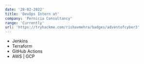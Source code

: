 ```yaml
---
date: '28-02-2022'
title: 'DevOps Intern at'
company: 'Pernicia Consultancy'
range: 'Currently'
url: 'https://tryhackme.com/rishavmehra/badges/adventofcyber3'
---
```


- Jenkins
- Terraform
- GitHub Actions
- AWS | GCP
